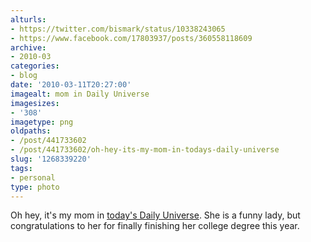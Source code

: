 ```yaml
---
alturls:
- https://twitter.com/bismark/status/10338243065
- https://www.facebook.com/17803937/posts/360558118609
archive:
- 2010-03
categories:
- blog
date: '2010-03-11T20:27:00'
imagealt: mom in Daily Universe
imagesizes:
- '308'
imagetype: png
oldpaths:
- /post/441733602
- /post/441733602/oh-hey-its-my-mom-in-todays-daily-universe
slug: '1268339220'
tags:
- personal
type: photo
---
```


Oh hey, it's my mom in [today's Daily Universe][2].  She is a funny lady,
but congratulations to her for finally finishing her college degree this
year.

[2]: http://newnewsnet.byu.edu/pdf/du20100311.pdf
